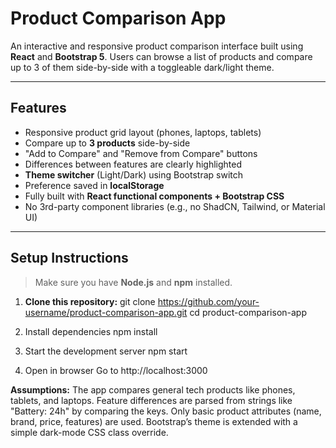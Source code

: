 # Product Comparison App

An interactive and responsive product comparison interface built using **React** and **Bootstrap 5**. Users can browse a list of products and compare up to 3 of them side-by-side with a toggleable dark/light theme.

---

## Features

- Responsive product grid layout (phones, laptops, tablets)
- Compare up to **3 products** side-by-side
- "Add to Compare" and "Remove from Compare" buttons
- Differences between features are clearly highlighted
- **Theme switcher** (Light/Dark) using Bootstrap switch
- Preference saved in **localStorage**
- Fully built with **React functional components + Bootstrap CSS**
- No 3rd-party component libraries (e.g., no ShadCN, Tailwind, or Material UI)

---

## Setup Instructions

> Make sure you have **Node.js** and **npm** installed.

1. **Clone this repository:**
git clone https://github.com/your-username/product-comparison-app.git
cd product-comparison-app

2. Install dependencies
npm install

3. Start the development server
npm start

4. Open in browser
Go to http://localhost:3000

**Assumptions:**
The app compares general tech products like phones, tablets, and laptops.
Feature differences are parsed from strings like "Battery: 24h" by comparing the keys.
Only basic product attributes (name, brand, price, features) are used.
Bootstrap’s theme is extended with a simple dark-mode CSS class override.
